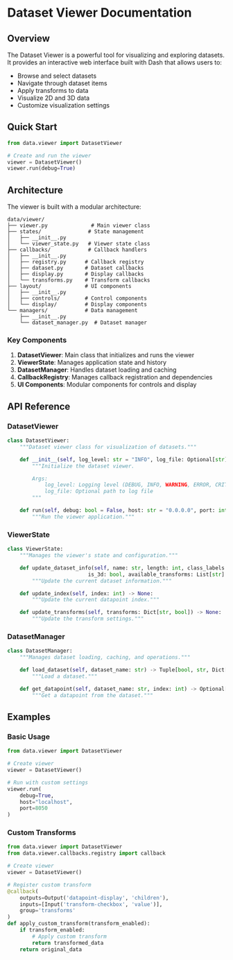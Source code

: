 # Dataset Viewer Documentation

## Overview

The Dataset Viewer is a powerful tool for visualizing and exploring datasets. It provides an interactive web interface built with Dash that allows users to:

- Browse and select datasets
- Navigate through dataset items
- Apply transforms to data
- Visualize 2D and 3D data
- Customize visualization settings

## Quick Start

```python
from data.viewer import DatasetViewer

# Create and run the viewer
viewer = DatasetViewer()
viewer.run(debug=True)
```

## Architecture

The viewer is built with a modular architecture:

```
data/viewer/
├── viewer.py              # Main viewer class
├── states/               # State management
│   ├── __init__.py
│   └── viewer_state.py   # Viewer state class
├── callbacks/            # Callback handlers
│   ├── __init__.py
│   ├── registry.py      # Callback registry
│   ├── dataset.py       # Dataset callbacks
│   ├── display.py       # Display callbacks
│   └── transforms.py    # Transform callbacks
├── layout/              # UI components
│   ├── __init__.py
│   ├── controls/        # Control components
│   └── display/         # Display components
└── managers/            # Data management
    ├── __init__.py
    └── dataset_manager.py  # Dataset manager
```

### Key Components

1. **DatasetViewer**: Main class that initializes and runs the viewer
2. **ViewerState**: Manages application state and history
3. **DatasetManager**: Handles dataset loading and caching
4. **CallbackRegistry**: Manages callback registration and dependencies
5. **UI Components**: Modular components for controls and display

## API Reference

### DatasetViewer

```python
class DatasetViewer:
    """Dataset viewer class for visualization of datasets."""

    def __init__(self, log_level: str = "INFO", log_file: Optional[str] = None):
        """Initialize the dataset viewer.

        Args:
            log_level: Logging level (DEBUG, INFO, WARNING, ERROR, CRITICAL)
            log_file: Optional path to log file
        """

    def run(self, debug: bool = False, host: str = "0.0.0.0", port: int = 8050) -> None:
        """Run the viewer application."""
```

### ViewerState

```python
class ViewerState:
    """Manages the viewer's state and configuration."""

    def update_dataset_info(self, name: str, length: int, class_labels: Dict[int, str],
                          is_3d: bool, available_transforms: List[str] = None) -> None:
        """Update the current dataset information."""

    def update_index(self, index: int) -> None:
        """Update the current datapoint index."""

    def update_transforms(self, transforms: Dict[str, bool]) -> None:
        """Update the transform settings."""
```

### DatasetManager

```python
class DatasetManager:
    """Manages dataset loading, caching, and operations."""

    def load_dataset(self, dataset_name: str) -> Tuple[bool, str, Dict[str, Any]]:
        """Load a dataset."""

    def get_datapoint(self, dataset_name: str, index: int) -> Optional[Any]:
        """Get a datapoint from the dataset."""
```

## Examples

### Basic Usage

```python
from data.viewer import DatasetViewer

# Create viewer
viewer = DatasetViewer()

# Run with custom settings
viewer.run(
    debug=True,
    host="localhost",
    port=8050
)
```

### Custom Transforms

```python
from data.viewer import DatasetViewer
from data.viewer.callbacks.registry import callback

# Create viewer
viewer = DatasetViewer()

# Register custom transform
@callback(
    outputs=Output('datapoint-display', 'children'),
    inputs=[Input('transform-checkbox', 'value')],
    group='transforms'
)
def apply_custom_transform(transform_enabled):
    if transform_enabled:
        # Apply custom transform
        return transformed_data
    return original_data
```
